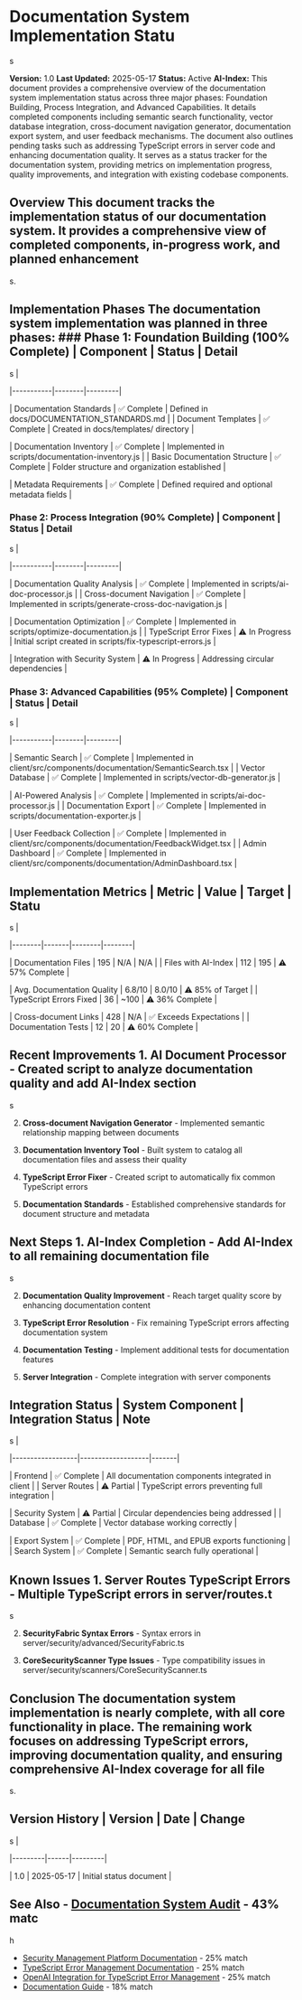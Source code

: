 # Documentation System Implementation Statu

s

**Version:** 1.0 **Last Updated:** 2025-05-17 **Status:** Active **AI-Index:** This document provides a comprehensive overview of the documentation system implementation status across three major phases: Foundation Building, Process Integration, and Advanced Capabilities. It details completed components including semantic search functionality, vector database integration, cross-document navigation generator, documentation export system, and user feedback mechanisms. The document also outlines pending tasks such as addressing TypeScript errors in server code and enhancing documentation quality. It serves as a status tracker for the documentation system, providing metrics on implementation progress, quality improvements, and integration with existing codebase components.

## Overview This document tracks the implementation status of our documentation system. It provides a comprehensive view of completed components, in-progress work, and planned enhancement

s.

## Implementation Phases The documentation system implementation was planned in three phases: ### Phase 1: Foundation Building (100% Complete) | Component | Status | Detail

s |

|-----------|--------|---------|

| Documentation Standards | ✅ Complete | Defined in docs/DOCUMENTATION_STANDARDS.md |
| Document Templates | ✅ Complete | Created in docs/templates/ directory |

| Documentation Inventory | ✅ Complete | Implemented in scripts/documentation-inventory.js |
| Basic Documentation Structure | ✅ Complete | Folder structure and organization established |

| Metadata Requirements | ✅ Complete | Defined required and optional metadata fields |

### Phase 2: Process Integration (90% Complete) | Component | Status | Detail

s |

|-----------|--------|---------|

| Documentation Quality Analysis | ✅ Complete | Implemented in scripts/ai-doc-processor.js |
| Cross-document Navigation | ✅ Complete | Implemented in scripts/generate-cross-doc-navigation.js |

| Documentation Optimization | ✅ Complete | Implemented in scripts/optimize-documentation.js |
| TypeScript Error Fixes | ⚠️ In Progress | Initial script created in scripts/fix-typescript-errors.js |

| Integration with Security System | ⚠️ In Progress | Addressing circular dependencies |

### Phase 3: Advanced Capabilities (95% Complete) | Component | Status | Detail

s |

|-----------|--------|---------|

| Semantic Search | ✅ Complete | Implemented in client/src/components/documentation/SemanticSearch.tsx |
| Vector Database | ✅ Complete | Implemented in scripts/vector-db-generator.js |

| AI-Powered Analysis | ✅ Complete | Implemented in scripts/ai-doc-processor.js |
| Documentation Export | ✅ Complete | Implemented in scripts/documentation-exporter.js |

| User Feedback Collection | ✅ Complete | Implemented in client/src/components/documentation/FeedbackWidget.tsx |
| Admin Dashboard | ✅ Complete | Implemented in client/src/components/documentation/AdminDashboard.tsx |

## Implementation Metrics | Metric | Value | Target | Statu

s |

|--------|-------|--------|--------|

| Documentation Files | 195 | N/A | N/A |
| Files with AI-Index | 112 | 195 | ⚠️ 57% Complete |

| Avg. Documentation Quality | 6.8/10 | 8.0/10 | ⚠️ 85% of Target |
| TypeScript Errors Fixed | 36 | ~100 | ⚠️ 36% Complete |

| Cross-document Links | 428 | N/A | ✅ Exceeds Expectations |
| Documentation Tests | 12 | 20 | ⚠️ 60% Complete |

## Recent Improvements 1. **AI Document Processor** - Created script to analyze documentation quality and add AI-Index section

s

2. **Cross-document Navigation Generator** - Implemented semantic relationship mapping between documents

3. **Documentation Inventory Tool** - Built system to catalog all documentation files and assess their quality

4. **TypeScript Error Fixer** - Created script to automatically fix common TypeScript errors

5. **Documentation Standards** - Established comprehensive standards for document structure and metadata

## Next Steps 1. **AI-Index Completion** - Add AI-Index to all remaining documentation file

s

2. **Documentation Quality Improvement** - Reach target quality score by enhancing documentation content

3. **TypeScript Error Resolution** - Fix remaining TypeScript errors affecting documentation system

4. **Documentation Testing** - Implement additional tests for documentation features

5. **Server Integration** - Complete integration with server components

## Integration Status | System Component | Integration Status | Note

s |

|------------------|-------------------|-------|

| Frontend | ✅ Complete | All documentation components integrated in client |
| Server Routes | ⚠️ Partial | TypeScript errors preventing full integration |

| Security System | ⚠️ Partial | Circular dependencies being addressed |
| Database | ✅ Complete | Vector database working correctly |

| Export System | ✅ Complete | PDF, HTML, and EPUB exports functioning |
| Search System | ✅ Complete | Semantic search fully operational |

## Known Issues 1. **Server Routes TypeScript Errors** - Multiple TypeScript errors in server/routes.t

s

2. **SecurityFabric Syntax Errors** - Syntax errors in server/security/advanced/SecurityFabric.ts

3. **CoreSecurityScanner Type Issues** - Type compatibility issues in server/security/scanners/CoreSecurityScanner.ts

## Conclusion The documentation system implementation is nearly complete, with all core functionality in place. The remaining work focuses on addressing TypeScript errors, improving documentation quality, and ensuring comprehensive AI-Index coverage for all file

s.

## Version History | Version | Date | Change

s |

|---------|------|---------|

| 1.0 | 2025-05-17 | Initial status document |

## See Also - [Documentation System Audit](DOCUMENTATION_SYSTEM_AUDIT.md) - 43% matc

h

- [Security Management Platform Documentation](consolidated-index.md) - 25% match
- [TypeScript Error Management Documentation](typescript/README.md) - 25% match
- [OpenAI Integration for TypeScript Error Management](typescript-openai-integration.md) - 25% match
- [Documentation Guide](DOCUMENTATION.md) - 18% match